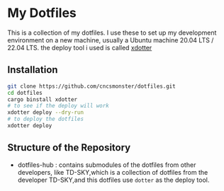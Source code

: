 # My Dotfiles 

This is a collection of my dotfiles. 
I use these to set up my development environment on a new machine, usually a Ubuntu machine 20.04 LTS / 22.04 LTS.
the deploy tool i used is called [xdotter](https://github.com/cncsmonster/xdotter)

## Installation

```bash
git clone https://github.com/cncsmonster/dotfiles.git
cd dotfiles
cargo binstall xdotter
# to see if the deploy will work
xdotter deploy --dry-run
# to deploy the dotfiles
xdotter deploy
```

## Structure of the Repository

- dotfiles-hub : contains submodules of the dotfiles from other developers, like TD-SKY,which is a collection of dotfiles from the developer TD-SKY,and this dotfiles use `dotter` as the deploy tool.


